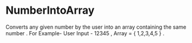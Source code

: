 # NumberIntoArray
Converts any given number by the user into an array containing the same number . For Example-   User Input -   12345 ,  Array = { 1,2,3,4,5 } .
